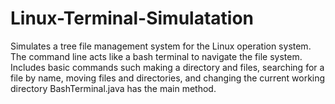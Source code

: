 # Linux-Terminal-Simulatation
Simulates a tree file management system for the Linux operation system. The command line acts like a bash terminal to navigate the file system. Includes basic commands such making a directory and files, searching for a file by name, moving files and directories, and changing the current working directory
BashTerminal.java has the main method.
